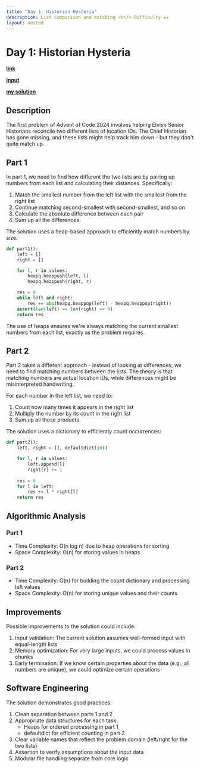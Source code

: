 ```yaml
---
title: "Day 1: Historian Hysteria"
description: List comparison and matching <br/> Difficulty ★★
layout: nested
---
```


# Day 1: Historian Hysteria

[**link**](https://adventofcode.com/2024/day/1)

[**input**](https://github.com/olisheldon/aoc24/blob/main/data/day1.txt)

[**my solution**](https://github.com/olisheldon/aoc24/blob/main/python/day1.py)

## Description

The first problem of Advent of Code 2024 involves helping Elvish Senior Historians reconcile two different lists of location IDs. The Chief Historian has gone missing, and these lists might help track him down - but they don't quite match up.

## Part 1

In part 1, we need to find how different the two lists are by pairing up numbers from each list and calculating their distances. Specifically:

1. Match the smallest number from the left list with the smallest from the right list
2. Continue matching second-smallest with second-smallest, and so on
3. Calculate the absolute difference between each pair
4. Sum up all the differences

The solution uses a heap-based approach to efficiently match numbers by size:

```python
def part1():
    left = []
    right = []

    for l, r in values:
        heapq.heappush(left, l)
        heapq.heappush(right, r)

    res = 0
    while left and right:
        res += abs(heapq.heappop(left) - heapq.heappop(right))
    assert(len(left) == len(right) == 0)
    return res
```

The use of heaps ensures we're always matching the current smallest numbers from each list, exactly as the problem requires.

## Part 2

Part 2 takes a different approach - instead of looking at differences, we need to find matching numbers between the lists. The theory is that matching numbers are actual location IDs, while differences might be misinterpreted handwriting.

For each number in the left list, we need to:
1. Count how many times it appears in the right list
2. Multiply the number by its count in the right list
3. Sum up all these products

The solution uses a dictionary to efficiently count occurrences:

```python
def part2():
    left, right = [], defaultdict(int)

    for l, r in values:
        left.append(l)
        right[r] += 1
    
    res = 0
    for l in left:
        res += l * right[l]
    return res
```

## Algorithmic Analysis

### Part 1
- Time Complexity: O(n log n) due to heap operations for sorting
- Space Complexity: O(n) for storing values in heaps

### Part 2
- Time Complexity: O(n) for building the count dictionary and processing left values
- Space Complexity: O(n) for storing unique values and their counts

## Improvements

Possible improvements to the solution could include:

1. Input validation: The current solution assumes well-formed input with equal-length lists
2. Memory optimization: For very large inputs, we could process values in chunks
3. Early termination: If we know certain properties about the data (e.g., all numbers are unique), we could optimize certain operations

## Software Engineering

The solution demonstrates good practices:

1. Clean separation between parts 1 and 2
2. Appropriate data structures for each task:
   - Heaps for ordered processing in part 1
   - defaultdict for efficient counting in part 2
3. Clear variable names that reflect the problem domain (left/right for the two lists)
4. Assertion to verify assumptions about the input data
5. Modular file handling separate from core logic